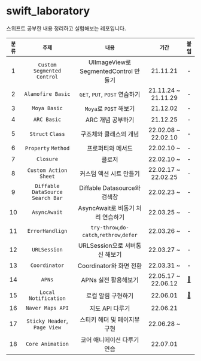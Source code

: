 # swift_laboratory
스위프트 공부한 내용 정리하고 실험해보는 레포입니다.

|`분류`|`주제`|`내용`|`기간`|`붙임`|
|:--:|:--:|:--:|:--:|:--:|
|1|`Custom Segmented Control`|UIImageView로 SegmentedControl 만들기|21.11.21|-|
|2|`Alamofire Basic`|`GET`, `PUT`, `POST` 연습하기 |21.11.24 ~ 21.11.29|-|
|3|`Moya Basic`|`Moya`로 `POST` 해보기|21.12.02|-|
|4|`ARC Basic`|ARC 개념 공부하기|21.12.25|-|
|5|`Struct` `Class`|구조체와 클래스의 개념|22.02.08 ~ 22.02.10|-|
|6|`Property` `Method`|프로퍼티와 메서드|22.02.10 ~|-|
|7|`Closure`|클로저|22.02.10 ~|-|
|8|`Custom Action Sheet`|커스텀 액션 시트 만들기|22.02.17 ~ 22.02.25|-|
|9|`Diffable DataSource` `Search Bar`|Diffable Datasource와 검색창|22.02.23 ~|-|
|10|`AsyncAwait`|AsyncAwait로 비동기 처리 연습하기|22.03.25 ~|-|
|11|`ErrorHandlign`|`try-throw`,`do-catch`,`rethrow`,`defer`|22.03.26 ~|-|
|12|`URLSession`|URLSession으로 서버통신 해보기|22.03.27 ~|-|
|13|`Coordinator`|Coordinator와 화면 전환|22.03.31 ~|-|
|14|`APNs`|APNs 실전 활용해보기|22.05.17 ~ 22.06.12|[📒](https://jazz-the-it.tistory.com/41)|
|15|`Local Notification`|로컬 알림 구현하기|22.06.01|[📒](https://jazz-the-it.tistory.com/37)|
|16|`Naver Maps API`|지도 API 다루기|22.06.21||
|17|`Sticky Header`, `Page View`|스티키 헤더 및 페이지뷰 구현|22.06.28 ~||
|18|`Core Animation`|코어 애니메이션 다루기 연습|22.07.01||
